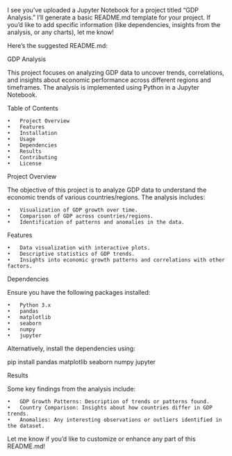 I see you’ve uploaded a Jupyter Notebook for a project titled “GDP Analysis.” I’ll generate a basic README.md template for your project. If you’d like to add specific information (like dependencies, insights from the analysis, or any charts), let me know!

Here’s the suggested README.md:

GDP Analysis

This project focuses on analyzing GDP data to uncover trends, correlations, and insights about economic performance across different regions and timeframes. The analysis is implemented using Python in a Jupyter Notebook.

Table of Contents

	•	Project Overview
	•	Features
	•	Installation
	•	Usage
	•	Dependencies
	•	Results
	•	Contributing
	•	License

Project Overview

The objective of this project is to analyze GDP data to understand the economic trends of various countries/regions. The analysis includes:

	•	Visualization of GDP growth over time.
	•	Comparison of GDP across countries/regions.
	•	Identification of patterns and anomalies in the data.

Features

	•	Data visualization with interactive plots.
	•	Descriptive statistics of GDP trends.
	•	Insights into economic growth patterns and correlations with other factors.

Dependencies

Ensure you have the following packages installed:

	•	Python 3.x
	•	pandas
	•	matplotlib
	•	seaborn
	•	numpy
	•	jupyter

Alternatively, install the dependencies using:

pip install pandas matplotlib seaborn numpy jupyter

Results

Some key findings from the analysis include:

	•	GDP Growth Patterns: Description of trends or patterns found.
	•	Country Comparison: Insights about how countries differ in GDP trends.
	•	Anomalies: Any interesting observations or outliers identified in the dataset.

Let me know if you’d like to customize or enhance any part of this README.md!
